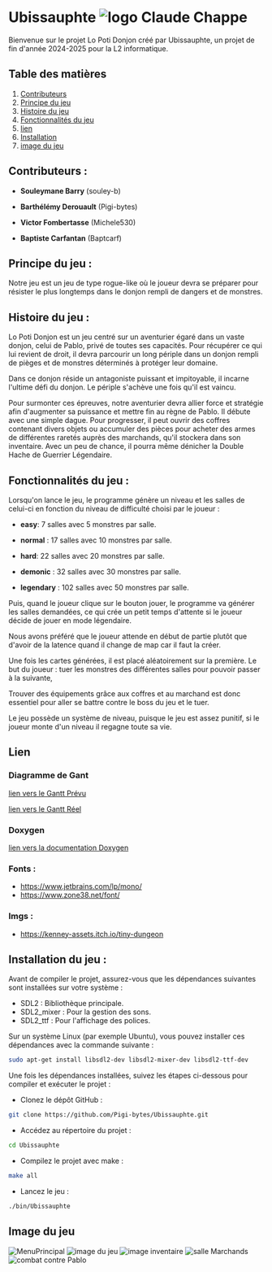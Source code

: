 # Ubissauphte ![logo Claude Chappe](assets/imgReadme/Claude.png)

Bienvenue sur le projet Lo Poti Donjon créé par Ubissauphte, un projet de fin d'année 2024-2025 pour la L2 informatique.

## Table des matières
1. [Contributeurs](#Contributeurs)
2. [Principe du jeu ](#Principe-du-jeu)
3. [Histoire du jeu](#Histoire-du-jeu)
4. [Fonctionnalités du jeu](#Fonctionnalités-du-jeu)
5. [lien](#Lien)
6. [Installation](#Installation-du-jeu )
7. [image du jeu](#Image-du-jeu)

## Contributeurs :

- **Souleymane Barry** (souley-b)

- **Barthélémy Derouault** (Pigi-bytes)

- **Victor Fombertasse** (Michele530)

- **Baptiste Carfantan** (Baptcarf)

## Principe du jeu :

Notre jeu est un jeu de type rogue-like où le joueur devra se préparer pour résister le plus longtemps dans le donjon rempli de dangers et de monstres.

## Histoire du jeu :

Lo Poti Donjon est un jeu centré sur un aventurier égaré dans un vaste donjon, celui de Pablo, privé de toutes ses capacités. Pour récupérer ce qui lui revient de droit, il devra parcourir un long périple dans un donjon rempli de pièges et de monstres déterminés à protéger leur domaine.

Dans ce donjon réside un antagoniste puissant et impitoyable, il incarne l'ultime défi du donjon. Le périple s'achève une fois qu'il est vaincu.

Pour surmonter ces épreuves, notre aventurier devra allier force et stratégie afin d'augmenter sa puissance et mettre fin au règne de Pablo. Il débute avec une simple dague. Pour progresser, il peut ouvrir des coffres contenant divers objets ou accumuler des pièces pour acheter des armes de différentes raretés auprès des marchands, qu'il stockera dans son inventaire. Avec un peu de chance, il pourra même dénicher la Double Hache de Guerrier Légendaire.

## Fonctionnalités du jeu :

Lorsqu'on lance le jeu, le programme génère un niveau et les salles de celui-ci en fonction du niveau de difficulté choisi par le joueur :

- **easy**: 7 salles avec 5 monstres par salle.

- **normal** : 17 salles avec 10 monstres par salle.

- **hard**: 22 salles avec 20 monstres par salle.

- **demonic** : 32 salles avec 30 monstres par salle.

- **legendary** : 102 salles avec 50 monstres par salle.

Puis, quand le joueur clique sur le bouton jouer, le programme va générer les salles demandées, ce qui crée un petit temps d'attente si le joueur décide de jouer en mode légendaire.

Nous avons préféré que le joueur attende en début de partie plutôt que d'avoir de la latence quand il change de map car il faut la créer.

Une fois les cartes générées, il est placé aléatoirement sur la première. Le but du joueur : tuer les monstres des différentes salles pour pouvoir passer à la suivante,

Trouver des équipements grâce aux coffres et au marchand est donc essentiel pour aller se battre contre le boss du jeu et le tuer.

Le jeu possède un système de niveau, puisque le jeu est assez punitif, si le joueur monte d'un niveau il regagne toute sa vie.

## Lien

### Diagramme de Gant
[lien vers le Gantt Prévu ](https://docs.google.com/spreadsheets/d/1izmjEU3AdizAlb6oVq4sjDTDMpQiwE0Ea9UwfN2fawg/edit?usp=sharing)


[lien vers le Gantt Réel ](https://docs.google.com/spreadsheets/d/1kdkzD_GTPsmrwCW2jH0_2ET8rOUeqwklMZoLPcJabdQ/edit?usp=sharing)

### Doxygen
[lien vers la documentation Doxygen ]( https://pigi-bytes.github.io/Ubissauphte/index.html)


### Fonts :
- https://www.jetbrains.com/lp/mono/
- https://www.zone38.net/font/

### Imgs :
- https://kenney-assets.itch.io/tiny-dungeon

## Installation du jeu :
Avant de compiler le projet, assurez-vous que les dépendances suivantes sont installées sur votre système :  

- SDL2 : Bibliothèque principale.
- SDL2_mixer : Pour la gestion des sons.
- SDL2_ttf : Pour l'affichage des polices.

Sur un système Linux (par exemple Ubuntu), vous pouvez installer ces dépendances avec la commande suivante :  

```bash 
sudo apt-get install libsdl2-dev libsdl2-mixer-dev libsdl2-ttf-dev 
```

Une fois les dépendances installées, suivez les étapes ci-dessous pour compiler et exécuter le projet :

- Clonez le dépôt GitHub :
```bash 
git clone https://github.com/Pigi-bytes/Ubissauphte.git
```

- Accédez au répertoire du projet :
```bash
cd Ubissauphte
``` 

- Compilez le projet avec make :
```bash
make all
```

- Lancez le jeu :
```bash
./bin/Ubissauphte 
```

## Image du jeu

![MenuPrincipal](assets/imgReadme/menuPrincipal.png)
![image du jeu](assets/imgReadme/imageJeux.png)
![image inventaire](assets/imgReadme/inventaire.png)
![salle Marchands](assets/imgReadme/salleMarchant.png)
![combat contre Pablo](assets/imgReadme/explosionPablo.png)

